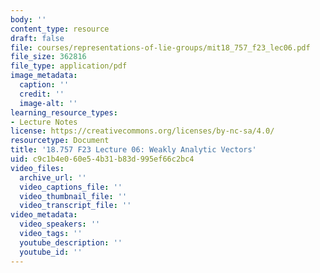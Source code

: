 ```yaml
---
body: ''
content_type: resource
draft: false
file: courses/representations-of-lie-groups/mit18_757_f23_lec06.pdf
file_size: 362816
file_type: application/pdf
image_metadata:
  caption: ''
  credit: ''
  image-alt: ''
learning_resource_types:
- Lecture Notes
license: https://creativecommons.org/licenses/by-nc-sa/4.0/
resourcetype: Document
title: '18.757 F23 Lecture 06: Weakly Analytic Vectors'
uid: c9c1b4e0-60e5-4b31-b83d-995ef66c2bc4
video_files:
  archive_url: ''
  video_captions_file: ''
  video_thumbnail_file: ''
  video_transcript_file: ''
video_metadata:
  video_speakers: ''
  video_tags: ''
  youtube_description: ''
  youtube_id: ''
---
```

